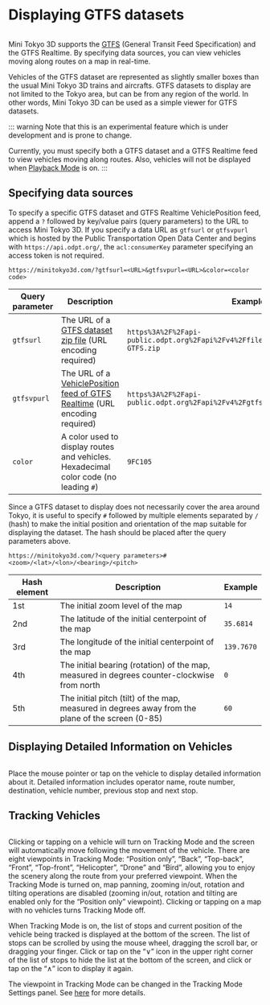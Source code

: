 # Displaying GTFS datasets

<img :src="$withBase('/images/gtfs.jpg')" style="width: 576px;">

Mini Tokyo 3D supports the [GTFS](https://gtfs.org) (General Transit Feed Specification) and the GTFS Realtime. By specifying data sources, you can view vehicles moving along routes on a map in real-time.

Vehicles of the GTFS dataset are represented as slightly smaller boxes than the usual Mini Tokyo 3D trains and aircrafts. GTFS datasets to display are not limited to the Tokyo area, but can be from any region of the world. In other words, Mini Tokyo 3D can be used as a simple viewer for GTFS datasets.

::: warning
Note that this is an experimental feature which is under development and is prone to change.

Currently, you must specify both a GTFS dataset and a GTFS Realtime feed to view vehicles moving along routes. Also, vehicles will not be displayed when [Playback Mode](./display-modes.md#playback-mode) is on.
:::

## Specifying data sources

To specify a specific GTFS dataset and GTFS Realtime VehiclePosition feed, append a `?` followed by key/value pairs (query parameters) to the URL to access Mini Tokyo 3D. If you specify a data URL as `gtfsurl` or `gtfsvpurl` which is hosted by the Public Transportation Open Data Center and begins with `https://api.odpt.org/`, the `acl:consumerKey` parameter specifying an access token is not required.

```
https://minitokyo3d.com/?gtfsurl=<URL>&gtfsvpurl=<URL>&color=<color code>
```

Query parameter | Description | Example
-- | -- | --
`gtfsurl` | The URL of a [GTFS dataset zip file](https://gtfs.org/documentation/schedule/reference/#_10) (URL encoding required) | `https%3A%2F%2Fapi-public.odpt.org%2Fapi%2Fv4%2Ffiles%2FToei%2Fdata%2FToeiBus-GTFS.zip`
`gtfsvpurl` | The URL of a [VehiclePosition feed of GTFS Realtime](https://gtfs.org/documentation/realtime/reference/#message-vehicleposition) (URL encoding required) | `https%3A%2F%2Fapi-public.odpt.org%2Fapi%2Fv4%2Fgtfs%2Frealtime%2FToeiBus`
`color` | A color used to display routes and vehicles. Hexadecimal color code (no leading `#`) | `9FC105`

Since a GTFS dataset to display does not necessarily cover the area around Tokyo, it is useful to specify `#` followed by multiple elements separated by `/` (hash) to make the initial position and orientation of the map suitable for displaying the dataset. The hash should be placed after the query parameters above.

```
https://minitokyo3d.com/?<query parameters>#<zoom>/<lat>/<lon>/<bearing>/<pitch>
```

Hash element | Description | Example
-- | -- | --
1st | The initial zoom level of the map | `14`
2nd | The latitude of the initial centerpoint of the map | `35.6814`
3rd | The longitude of the initial centerpoint of the map | `139.7670`
4th | The initial bearing (rotation) of the map, measured in degrees counter-clockwise from north | `0`
5th | The initial pitch (tilt) of the map, measured in degrees away from the plane of the screen (0-85) | `60`

## Displaying Detailed Information on Vehicles

<img :src="$withBase('/images/vehicle-details.jpg')" style="width: 251px;">

Place the mouse pointer or tap on the vehicle to display detailed information about it. Detailed information includes operator name, route number, destination, vehicle number, previous stop and next stop.

## Tracking Vehicles

<img :src="$withBase('/images/vehicle-tracking.jpg')" style="width: 400px;">

Clicking or tapping on a vehicle will turn on Tracking Mode and the screen will automatically move following the movement of the vehicle. There are eight viewpoints in Tracking Mode: “Position only”, “Back”, “Top-back”, “Front”, “Top-front”, “Helicopter”, “Drone” and “Bird”, allowing you to enjoy the scenery along the route from your preferred viewpoint. When the Tracking Mode is turned on, map panning, zooming in/out, rotation and tilting operations are disabled (zooming in/out, rotation and tilting are enabled only for the “Position only” viewpoint). Clicking or tapping on a map with no vehicles turns Tracking Mode off.

When Tracking Mode is on, the list of stops and current position of the vehicle being tracked is displayed at the bottom of the screen. The list of stops can be scrolled by using the mouse wheel, dragging the scroll bar, or dragging your finger. Click or tap on the “∨” icon in the upper right corner of the list of stops to hide the list at the bottom of the screen, and click or tap on the “∧” icon to display it again.

The viewpoint in Tracking Mode can be changed in the Tracking Mode Settings panel. See [here](./configuration.md#tracking-mode-settings) for more details.
